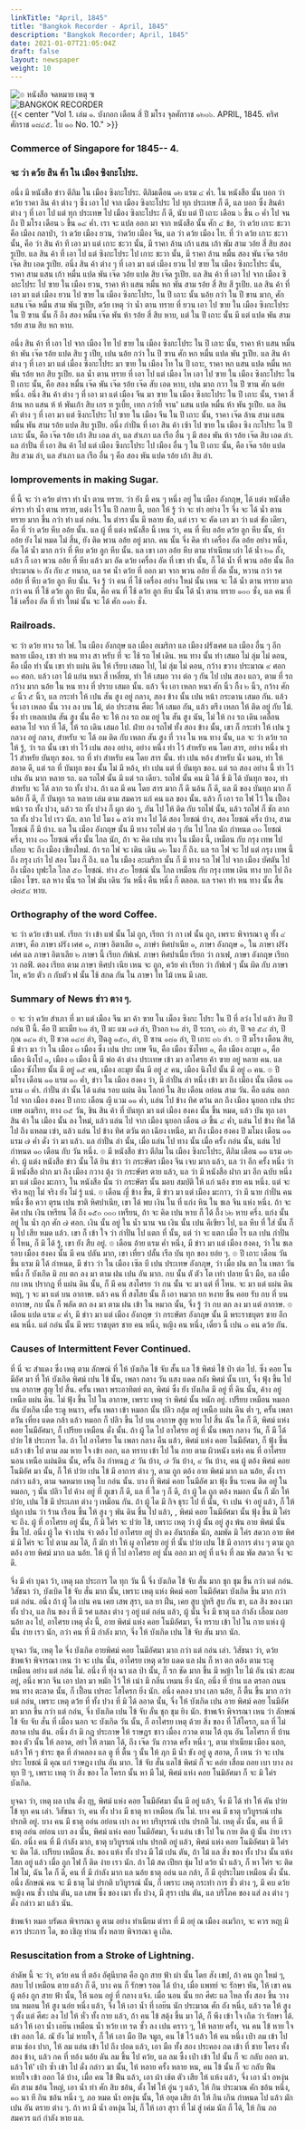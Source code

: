 ```yaml
---
linkTitle: "April, 1845"
title: "Bangkok Recorder - April, 1845"
description: "Bangkok Recorder; April, 1845"
date: 2021-01-07T21:05:04Z
draft: false
layout: newspaper
weight: 10
---
```

![๏ หนังสือ จดหมาย เหตุ ๚](/publications/bangkok_recorder_1844_1845/logo_nangsujodmaayhet.png)
<br>
![BANGKOK RECORDER](/publications/bangkok_recorder_1844_1845/logo_bangkokrecorder.png)
<br>
{{< center "Vol 1.    เล่ม ๑. บังกอก เดือน สิ่ ปี มโรง จุลศักราช ๑๒๐๖. APRIL, 1845. คริศศักราช ๑๘๔๕. ใบ ๑๐ No. 10." >}}
### Commerce of Singapore for 1845-- 4.
### จะ ว่า ดว้ย สิน ค้า ใน เมือง ซิงกะโประ.
อนึ่ง มี หนังสือ ข่าว ตีภิม ใน เมือง ซิงกะโประ.    ตีภิมเดือน ๑๒ แรม ๔ ค่ำ. ใน หนังสือ นั้น บอก ว่า คว้ย ราคา ลิน ค้า ต่าง ๆ ซึ่ง เอา ไป จาก เมือง ซิงกะโประ ไป ทุก ประเทษ ก็ ดี, แล บอก ซึ่ง สินค้า ต่าง ๆ ที่ เอา ไป แต่ ทุก ประเทษ ไป เมือง ซิงกะโประ ก็ ดี, นับ แต่ ปี เถาะ เดือน ๖ ขึ้น ๓ ค่ำ ไป จน ถึง ปี มโรง เดือน ๖ ขึ้น ๑๔ ค่ำ. เรา จะ แปล ออก มา จาก หนังสือ นั้น ศัก ๔ ข้อ, ว่า ดว้ย เกาะ ชะวา คือ เมือง กลาป๋า, ว่า ดว้ย เมือง ยวน,    ว่าดว้ย เมือง จีน, แล ว่า ดว้ย เมือง ไท. ที่ ว่า ดว้ย เกาะ ชะวา นั้น, คือ ว่า สิน ค้า ที เอา มา แต่ เกาะ ชะวา นั้น, มี ราคา ล้าน เก้า แสน เก้า พัม สาม วอ้ย สี่ สิบ สอง รูเปีย. แล สิน ค้า ที่ เอา ไป แต่ ซิงกะโประ ไป เกาะ ชะวา นั้น,    มี ราคา ล้าน หมื่น สอง พัน เจ๊ด รอ้ย เจ๊ด สิบ เอด รูเปีย.     อนึ่ง สิน ค้า ต่าง ๆ ที่ เอา มา แต่ เมือง ยวน ไป ฃาย ใน เมือง ซิงกะโประ นั้น, ราคา สาม แสน เก้า หมื่น แปด พัน เจ๊ด วอ้ย แปด สิบ เจ๊ด รูเปีย.     แล สิน ค้า ที่ เอา ไป จาก เมือง ซิงกะโประ ไป ฃาย ใน เมือง ยวน, ราคา ห้า แสน หมื่น หก พัน สาม รอ้ย สี่ สิบ สี รูเปีย. แล สิน ค้า ที่ เอา มา แต่ เมือง ยวน ไป ฃาย ใน เมือง ซิงกะโประ, ใน ปี เถาะ นั้น นอ้ย กว่า ใน ปี ขาน มาก, ศัก แสน เจ๊ด หมื่น สาม พัน รูเปีย, ดว้ย เหตุ ว่า น้ำ ตาน ทราย ที่ ยวน เอา ไป ฃาย ใน เมือง ซิงกะโประ ใน ปี ฃาน นั้น ก็ ถึง สอง หมื่น เจ๊ด พัน ห้า รอ้ย สี่ สิบ หาบ,    แต่ ใน ปี เถาะ นั้น มี แต่ แปด พัน สาม รอ้ย สาม สิบ หก หาบ. 

อนึ่ง สิน ค้า ที่ เอา ไป จาก เมือง ไท ไป ขาย ใน เมือง ซิงกะโประ ใน ปี เถาะ นั้น,    ราคา ห้า แสน หมื่น ห้า พัน เจ๊ด รอ้ย แปด สิบ รู เปีย, เปน นอ้ย กว่า ใน ปี ฃาน ศัก หก หมื่น แปด พัน รูเปีย.        แล สิน ค้า ต่าง ๆ ที่ เอา มา แต่ เมื่อง ซิงกะโประ มา ฃาย ใน เมือง ไท ใน ปี เถาะ, ราคา หก แสน แปด หมื่น หก พัน รอ้ย หก สิบ รูเปีย. แล น้ำ ตาน ทราย ที่ เอา ไป แต่ เมือง ไห เอา ไป ฃาย ใน เมือง ซิงกะโประ ใน ปี เถาะ นั้น, คือ สอง หมื่น เจ๊ด พัน เจ๊ด รอ้ย เจ๊ด สับ เอด หาบ, เปน มาถ กวา ใน ปี ฃาน ศัก นอ่ย หนึ่ง. อนึ่ง สิน ค้า ต่าง ๆ ที่ เอา มา แต่ เมือง จีน มา ฃาย ใน เมือง ซิงกะโประ ใน ปี เถาะ นั้น, ราคา สี่ ล้าน หก แสน ห้ ห้ พันเก้า สิบ เกร ท รูเบี้ย, เทก กว่ายี้ จาน' แสน แปด หมื่น ห้า พัน รูเปีย.        แล ลิน คัา ต่าง ๆ ที่ เอา มา แต่ ซิงกะโประ ไป ฃาย ใน เมือง จีน ใน ปี เถาะ นั้น,     ราคา เจ๊ด ล้าน สาม แสน หมื่น พัน สาม รอ้ย แปด สิบ รูเปีย. อนึ่ง กำปั่น ที่ เอา สิน ค้า เซ้า ไป ฃาย ใน เมือง ซิง กะโประ ใน ปี เภาะ นั้น, คือ เจ๊ด รอ้ย เก้า สิบ เอด ลำ, แล สำเภา แล เรือ อื่น ๆ มี สอง พัน ห้า รอ้ย เจ๊ด สิบ เอด ลำ. แล กำปั่น ที่ เอา สิน ค้า ไป แต่ เมือง ซึงกะโประ ไป เมือง อื่น ๆ ใน ปี เถาะ นั้น, คือ เจ๊ด รอ้ย แปด สิบ สวม ลำ, แล สำเภา แล เรือ อื่น ๆ คือ สอง พัน แปด รอ้ย เก้า สิบ ลำ. 

### Iomprovements in making Sugar.
ที่ นี้ จะ ว่า คว้ย ตำรา ทำ น้ำ ตาน ทราย.    ว่า ยัง มื คน ๆ หนึ่ง อยู่ ใน เมือง อังกฤษ, ได้ แต่ง หนังสือ ดำรา ทำ น้ำ ตาน ทราย, แต่ง ไว้ ใน ปี กลาย นี้,    บอก ให้ รู้ ว่า จะ ทำ อย่าง ไร จึ่ง จะ ได้ น้ำ ตาน ทราย มาก ขึ้น กว่า ทำ แต่ กอ่น. ใน ตำรา นั้น มี หลาย ขัอ, แต่ เรา จะ คัด เอา มา ว่า แต่ ขัอ เดียว, คือ ที่ ว่า ดว้ย หีบ ออ้ย นั้น.     แล ผู้ ที่ แต่ง หนังสือ นิ้ เหน ว่า, คน ที่ หีบ ออ้ย ดว้ย ลูก หีบ นั้น, ห้า ออ้ย ยัง ไม่ หมด ไม่ สิ้น, ยัง ติด พวน ออ้ย อยู่ มาก.     คน นั้น จึ่ง คิด ทํา เครื่อง อัด ออ้ย อย่าง หนึ่ง,    อัด ได้ น้ำ มาก กว่า ที่ หีบ ดว้ย ลูก หีบ นั้น. แล เขา เอา ออ้ย หีบ ตาม ทำเนียม เก่า ได้ น้ำ ๒๑ ถั่ง, แล้ว ก็ เอา พวน ออ้ย ที่ หีบ แล้ว มา อัด ดว้ย เครื่อง อัด ที่ เขา ทำ นั้น, ก็ ได้ น้ำ ที่ พวน ออ้ย นั้น อีก ประมาณ ๒ ถัง กับ ๕ ทนาล, แล รศ น้ำ ดว้ย ที่ ออก มา จาก พวน ออ้ย ที่ อัด นั้น, หวาน กว่า รศ ออ้ย ที่ หีบ ดว้ย ลูก หีบ นั้น. จึง รู้ ว่า คน ที่ ไช้ เครื่อง อย่าง ใหม่ นั้น เหน จะ ได้ น้ำ ตาน ทราย มาถ กว่า คน ที่ ไช้ ดว้ย ลูก หีบ นั้น, คือ คน ที่ ไช้ ดว้ย ลูก หีบ นั้น ได้ น้ำ ตาน ทราย ๑๐๐ ซั่ง, แล คน ที่ ใช้ เครื่อง อัด ที่ ทำ ใหม่ นั้น จะ ได้ ศัก ๑๑๒ ชั่ง. 

### Railroads.
จะ ว่า ดว้ย ทาง รถ ไฟ. ใน เมือง อังกฤษ แล เมือง อเมริกา แล เมือง ฝรังเศศ แล เมือง อื่น ๆ อีก หลาย เมือง, เซา ทำ หน ทาง สา หรับ ที่ จะ ไช้ รถ ไฟ เดิน.     หน ทาง นั้น ทำ เสมอ ไม่ ลุ่ม ไม่ ดอน, คือ เมื่อ ทำ นั้น เขา ทำ แผ่น ดิน ให้ เรียบ เสมอ ไป, ไม่ ลุ่ม ไม่ ดอน, กว้าง ขวาง ประมาณ ๙ ศอก ๑๐ ศอก.     แล้ว เอา ไม้ แก่น หนา สี่ เหลี่ยม, ทำ ให้ เสมอ วาง ต่อ ๆ กัน ไป เปน สอง แถว, ตาม ที่ รถ กว้าง มาก นอ้ย ใน หน ทาง ที่ ปราบ เสมอ นั้น.     แล้ว จึ่ง เอา เหลก หนา ศัก นิ้ว กึ้ง ๒ นิ้ว, กว้าง ศัก ๔ นิ้ว ๕ นิ้ว, แล กระทำ ให้ เปน สัน สูง อยู่ กลาง, สอง ข้าง นั้น เปน หน้า กระดาน เสมอ กัน.    แล้ว จึ่ง เอา เหลอ นั้น วาง ลง บน ไม้, ต่อ ประสาน ศีตะ ให้ เสมอ กัน, แล้ว ตรึง เหลก ให้ ติด อยู่ กับ ไม้.     ซึ่ง ทำ เหลกเปน สัน สูง นั้น คือ จะ ให้ กง รถ อม อยู่ ใน สัน สูง นัน,     ไม่ ให้ กง รถ เดิน เคลื่อน คลาด ไป จาก ทิ่ ได้, ให้ รถ เดิน เสมอ ไป.    ฝ่าย กง รถไฟ ทั้ง สอง ข้าง นั้น, เขา ก็ กระทํา ให้ เปน รู กลวง อยู่ กลาง, สําหรับ จะ ได้ อม ติด กับ เหลก สัน สูง ที่ วาง ใน หน ทาง นั้น, แล จะ ว่า ดว้ย รถ ให้ รู้, ว่า รถ นั้น เขา ทำ ไว้ เปน สอง อย่าง, อย่าง หนึ่ง ทำ ไว้ สำหรับ คน โดย สาร, อย่าง หนึ่ง ทำ ไว้ สำหรัย บันทุก ของ. รถ ที่ ทำ สำหรับ คน โดย สาร นั้น. ทํา เปน หอ้ง สำหรับ นั่ง นอน, ทำ ให้ สอาด ดี, แต่ รถ ที่ บันทุก ของ นั้น ไม่ มี หอ้ง, ทำ เปน แต่ ที่ บันทุก ของ. แต่ รถ สอง อย่าง นี้ ทำ ไว้ เปน อัน มาก หลาย รถ.     แล รถไฟ นั้น มี แต่ รถ เดียว. รถไฟ นั้น คน มิ ได้ ขี่ มิ ได้ บันทุก ฃอง, ทำ สำหรับ จะ ได้ ลาก รถ ทั้ง ปวง. ถ้า แล มี คน โดย สาร มาก ก็ ดี นอ้น ก็ ดี, แล มี ของ บันทุก มาก ก็ นอ้ย ก็ ดี,     ก็ บันทุก รถ หลาย เล่ม ตาม สมควร แก่ คน แล ของ นั้น.     แล้ว ก็ เอา รถ ไฟ ไว้ ใน เปื้อง หน้า รถ ทั้ง ปวง,     แล้ว รถ ทั้ง ปวง ก็ ผูก ต่อ ๆ, กัน ไป ให้ ติด กับ รถไฟ นั้น, แล้ว รถไฟ ก็ ชัก ลาก รถ ทั้ง ปวง ไป เรว นัก.     ลาก ไป โมง ๑ ลว่ง ทาง ไป ได้ สอง โยชณ์ บ้าง, สอง โยชณ์ ครึ่ง บ้าง, สาม โยชณ์ ก็ มี บ้าง. แล ใน เมือง อังกฤษ นั้น มี ทาง รถไฟ ต่อ ๆ กัน ไป ไกล นัก กำหนด ๓๐ โยชณ์ ครึ่ง, ทาง ๓๐ โยซณ์ ครึ่ง นั้น ไกล นัก, ถ้า จะ คิด เปน ทาง ใน เมือง นี้, เหมือน กับ กรุง เทพ ไป เกือบ จะ ถึง เมือง เชียงใหม่. ถ้า รถ ไฟ จะ เดิน เดิน ๑๒ โมง ก็ ถึง. แล รถ ไฟ จะ ไป แต่ กรุง เทพ นี้ ถึง กรุง เก่า ไป สอง โมง ก็ ถึง. แล ใน เมือง อะเมริกา นั้น ก็ มี ทาง รถ ไฟ ไป จาก เมือง บัศตัน ไป ถึง เมือง บุฟะโล ไกล ๕๓ โยชณ์. ท่าง ๕๓ โยชณ์ นั้น ไกล เหมือน กับ กรุง เทพ เดิน ทาง บก ไป ถึง เมือง ไซร.    แล หาง นั้น รถ ไฟ มัน เดิน วัน หนึ่ง คืน หนึ่ง ก็ ตลอด. แล ราคา ทํา หน ทาง นั้น สี้น ๗๘๕๔ หาบ. 

### Orthography of the word Coffee.
จะ ว่า ดว้ย เฃ้า แฟ. เรียก ว่า เข้า แฟ นั้น ไม่ ถูก, เรียก ว่า กา เฟ นั้น ถูก, เพราะ พิจารณา ดู ทั้ง ๔ ภาษา, คือ ภาษา ฝรัง เศศ ๑, ภาษา อิตาเลีย ๑, ภาษํา หิศบำเนีย ๑, ภาษา อังกฤษ ๑, ใน ภาษา ฝรัง เศ่ศ แล ภาษา อิตาเลีย ๒ ภาษา นี้ เรียก กัฟเฟ. ภาษา หิศปาเนื่ย เรียก ว่า กาเฟ, ภาษา อังกฤษ เรียก วา กอฟิ. ตอง เรียก ตาม ภาษา หิศปา เนีย เหน จะ ถูก, คว้ย คํา เรียก ว่า กัฟเฟ ๆ นั้น ผิด กับ ภาษา ไท, คว้ย ตัว ก กับตัว ฟ นั้น ไช้ สกด กัน ใน ภาษา ไท ไม้ เหน มี เลย. 

### Summary of News    ข่าว ตาง ๆ.
๏ จะ ว่า คว้ย สำเภา ที่ มา แต่ เมือง จีน มา ค้า ฃาย ใน เม็อง ซิงกะ โประ ใน ปี ที่ ลว่ง ไป แล้ว สิบ ปี กอ่น ปี นี้.    คือ ปี มะเมืย ๒๑ ลํา, ปี มะ แม ๑๗ ลำ, ปีวอก ๒๑ ลำ, ปี ระกา, ๓๖ ลำ, ปี จอ ๕๔ ลำ, ปี กุณ ๑๔๑ ลำ, ปี ชวด ๑๔๘ ลำ, ปีฉลู ๑๕๐, ลำ, ปี ซาน ๑๘๑ ลำ, ปี เถาะ ๓๖ ลำ. ๏ ปี มโรง เดือน สิบ, มี ข่าว มา ว่า ใน เมือง ๓ เมือง ซึ่ง เปน ประ เทษ จีน, คือ เมือง ซังไหย ๑, คือ เมือง อะมุย ๑, คือ เมือง นิงโป ๑, เมือง ๓ เมือง นี้ มี พ่อ ค้า ต่าง ประเทษ เข้า มา อาไศรย ค้า ฃาย อยู่ หลาย คน. แล เมือง ซังไทย นั้น มี อยู่ ๑๕ คน, เมือง อะมุย นั้น มี อยู่ ๕ คน, เมือง นิงโป นั้น มี อยู่ ๓ คน. ๏ ปี มโรง เดือน ๑๑ แรม ๑๐ ค่ำ, ข่าว ใน เมือง ฮงคง ว่า, มี กำปั่น ลำ หนึ่ง เข้า มา ถึง เมือง นั้น เดือน ๑๑ แรม ๓ ค่ำ.     กำปั่น ลำ นั้น ได้ แล่น รอบ แผ่น ดิน โลกย์ ใน สิบ เดือน อย่อน สาม วัน. คือ แล่น ออก ไป จาก เมือง ฮงคง ปี เกาะ เดือน ญี แวม ๑๑ ค่ำ, แล่น ไป ข้าง ทิศ ตว้น ตก ถึง เมือง นุยอก เปน ประเทษ อเมริกา, ทาง ๓๕ วัน, ขิน สิน ค้า ที่ บันทุก มา แต่ เมือง ฮงคง นั้น ขึ้น หมด, แล้ว บัน ทุถ เอา สิน ค้า ใน เมือง นั้น ลง ใหม่, แล้ว แล่น ไป จาก เมือง นุยอก เดือน ๗ ขึ้น ๔ ค่ำ, แล่น ไป ข้าง ทิศ ใต้ ไป ถึง แหลม เฃ่า, แล้ว แล่น ไป ข้าง ทิศ ตวัน ตก เฉียง เหนือ, มา ถึง เมือง ฮงคง ปี มโมง เดือน ๑๑ แรม ๗ ค่ำ ดั่ง ว่า มา แล้ว.    แล กำปั่น ลำ นั้น, เมื่อ แล่น ไป ทาง นั้น เมื่อ ครั้ง กอ่น นั้น, แล่น ไป กำหนด ๑๐ เดือน กับ วัน หนึ่ง. ๏ มี หนังสือ ข่าว ตีภิม ใน เมือง ซิงกะโประ, ตีภิม เดือน ๑๑ แรม ๑๒ ค่ำ. ผู้ แต่ง หนังสือ ข่าว นั้น ได้ ยิน ข่าว ว่า กระษัตร เมือง จีน เจบ มาก แล้ว, แล ว่า อีก ครั้ง หนึ่ง ว่า มี หนังสือ ฝาก มา ถึง เมือง กวาง ตุ้ง ว่า กระษัตร ตาย แล้ว, แล ว่า มี หนังสือ ฝาก มา อีก ฉบับ หนึ่ง มา แต่ เมือง มะกาว,     ใน หนังสือ นั้น ว่า กระษัตร นั้น มอบ สมบัติ ให้ แก่ นอ้ง ขาย คน หนึ่ง. แต่ จะ จริง หฤๅ ไม่ จริง ยัง ไม่ รู้ แน่. ๏ เดือน ญี่ ข้าง ขึ้น, มี ข่าว มา แต่ เมือง มะกาว, ว่า มี นาย กำปั่น คน หนึ่ง ชื่อ ควา ตุรน เปน ขาติ หิศปาเนีย, เขา ได้ พบ เงิน ใน ที่ แก่ง หิน ใน ชเล จีน แห่ง หนึ่ง.    ถ้า จะ คิศ เปน เงิน เหรียน ได้ ถึง ๑๕๐ ๐๐๐ เหรืยน, ถ้า จะ คิด เปน หาบ ก็ ได้ ถึ้ง ๖๒ หาบ ครึ่ง. แก่ง นั้น อยู่ ใน น้ำ ฦก ศัก ๗ ศอก. เงิน นั้น อยู่ ใน น้ำ นาน จน เงิน นั้น เปน คีเฃียว ไป, แล หีบ ที่ ใส่ นั้น ก็ ผุ ไป เสีย หมด แล้ว. เขา ก็ เข้า ใจ ว่า กำปั่น ไป แตก ที่ นั้น, แต่ ว่า จะ แตก เมื่อ ไร แล เปน กำปั่น ที่ ไหน, ก็ มิ ได้ รู้, เขา ยัง สืบ อยู่. ๏ เดือน อ้าย แรม ค่ำ หนึ่ง, มี ข่าว มา แต่ เมือง ฮงคง, ว่า ใน ชเล รอบ เมือง ฮงคง นั้น มี คน ปลัน มาก, เขา เที่ยว ปลั้น เรือ บัน ทุก ของ ยอ่ย ๆ. ๏ ปี เถาะ เดือน วัน ขึ้น แรม มิ ได้ กำหนด, มี ข่าว ว่า ใน เมือง เซ๊ล บี เปน ประเทษ อังกฦษ, ว่า เมื่อ ฝน ตก ใน เพลา วัน หนึ่ง ก็ บังเกิด มิ กบ ตก ลง มา ตาม ฝน เปน อัน มาก. กบ นั้น ตั ตัว โต เท่า ปลาย นิ้ว มือ, แล เมื่อ กบ เหน ปรากฎ ที่ แผ่น ดิน นั้น, ก็ มี คน สงไศรย ว่า กน นั้น จะ มา แต่ ที่ ไหน. จะ มา แต่ แผ่น ดิน หฤา, ๆ จะ มา แต่ บน อากาษ. แล้ว คน ที่ สงไสย นั้น ก็ เอา หมวก ยก หงาย ขิ้น คอย รับ กบ ที่ บน อากาษ, กบ นั้น ก็ พลัด ตก ลง มา ตาม ฝน เข้า ใน หมวก นั้น, จึ่ง รู้ ว่า กบ ตก ลง มา แต่ อากาษ. ๏ เดือน แปด แรม ๙ ค่ำ, มี ข่าว มา แต่ เมือง อังกฤษ ว่า กระษัตร อังกฤษ นั้น มี พระราชบุตร ชาย อีก คน หนึ่ง.     แต่ กอ่น นั้น มี พระ ราชบุตร ชาย คน หนึ่ง, หญิง คน หนึ่ง, เดี๋ยว นี้ เปน ๓ คน ดว้ย กัน. 

### Causes of Intermittent Fever Continued.
ที่ นี่ จะ สำแดง ซึ่ง เหตุ ตาม ลักษณ์ ที่ ให้ บังเกิด ไข้ จับ สั้น แล ไฃ้ พิศม์ ไข้ ป่า ต่อ ไป. ซึ่ง คอย โนมีอัศ มา ที่ ให้ บังเกิด พิศม์ เปน ไข้ นั้น, เพลา กลาง วัน แสง แดด กลัง พิศม์ นั้น เบา, จึ่ง ฟุ้ง ขึ้น ไป บน อากาษ สูญ ไป สิ้น.     ครั้น เพลา พระอาทิตย์ ตก, พิศม์ ซึ่ง ยัง บังเกิด มี อยู่ ที่ ดิน นั้น, ค้าง อยู่ เหนือ แผ่น ดิน. ไม่ ฟุ้ง ขึ้น ไป ใน อากาษ, เพราะ เหตุ ว่า พิศม์ นั้น หนัก อยู่. เปรียบ เหมือน หมอก อัน บังเกิด เมื่อ ระดู หนาว, ครั้น เพลา เข้า หมอก นั้น ปลิว กลุ้ม อยู่ เหนือ แผ่น ดิน ต่ำ ๆ,    ครั้น เพลา ตวัน เที่ยง แดด กล้า แล้ว หมอก ก็ ปลิว ขึ้น ไป บน อากาษ สูญ หาย ไป สิ้น ฉัน ใด ก็ ดี, พิศม์ แห่ง คอย โนมีอัศมา, ก็ เปรียย เหมือน ดั่ง นั้น.    ถ้า ผู้ ได ไป อาใศรย อยู่ ที่ นั้น เพลา กลาง วัน, ก็ มี ได้ ปว่ย ไข้ ประการ ใด. ถ้า ไป อาไศรย ใน เพลา กลาง คืน แล้ว, พิศม์ แห่ง คอย โนมีอัศมา, ก็ ฟุ้ง ขึ้น แล้ว เข้า ไป ตาม ลม หาย ใจ เข้า ออก, แล ทราบ เข้า ไป ใน กาย ตาม ผิวหนัง แห่ง คน ที่ อาไศรย นอน เหนือ แผ่นดิน นั้น, ครั้น ถิง กำหนฏ ๕ วัน บ้าง,    ๗ วัน บ้าง, ๙ วัน บ้าง,    คน ผู้ ตอ้ง พิศม์ คอย โนมิอัศ มา นั้น, ก็ ให้ ปว่ย เปน ไข้ มี อาการ ต่าง ๆ, ตาม ถูก ตอ้ง อาย พิศม์ มาก แล นอ้ย, ดั่ง เรา กล่าว แล้ว, ตาม จดหมาย เหตุ ใบ กอ่น นั้น. บาง ที่ พิศม์ คอย โนมีอัศ มา ฟุ้ง ขึ้น ระคน ติด อยู่ ใน หมอก, ๆ นั้น ปลิว ไป ค้าง อยู่ ที่ ภูเขา ก็ ดี, แล ที่ ใด ๆ ก็ ดี, ถ้า ผู้ ใด ถูก ตอ้ง หมอก นั้น ก็ มัก ให้ ปว่ย, เปน ไข้ มี ประเภท ต่าง ๆ เหมือน กัน. ถ้า ผู้ ได มี กิจ ธุระ ไป ที่ นั้น, จำ เปน จำ อยู่ แล้ว, ก็ ให้ ปลูก เปน ว่า ร้าน เรือน ขึ้น ให้ สูง ๆ พัน ดิน ขึ้น ไป แล้ว, , พิศม์ คอย โนมีอัศมา นั้น ฟุ้ง ขึ้น มิ ใค่ร จะ ถึง. ผู้ ที่ อาไศรย อยู่ นั้น, ก็ มิ ใค่ร จะ ปว่ย ไข้, เพราะ เหตุ ว่า ผู้ นั้น อยู่ สูง พ้น อาย พิศม์ นั้น ขึ้น ไป. อนึ่ง ผู้ ใด จำ เปน จำ ตอ้ง ไป อาไศรย อยู่ ป่า ดง อันรกชัด นัก, ลมพัด มิ ใค่ร สดวก อาย พิศม์ มิ ใค่ร จะ ไป ตาม ลม ได้,     ก็ มัก ทำ ให้ ผู อาไศรย อยู่ ที่ นั้น ปว่ย เปน ไข้ มี อาการ ต่าง ๆ ตาม ถูก ตอ้ง อาย พิศม์ มาก แล นอ้ย.    ให้ ผู้ ที่ ไป อาไศรย อยู่ นั้น ออก มา อยู่ ที่ แจ้ง ที่ ลม พัด สดวก จึ่ง จะ ดี. 

จึ่ง มี คำ บุฉา ว้า, เหตุ ผล ประการ ได ทุก วัน นี้ จึ่ง บังเกิด ไข้ จับ สั่น มาก ชุก ชุม ขึ้น กว่า แต่ กอ่น.     วิสัชนา ว่า, บังเบิด ไข้ จับ สั่น มาก นั้น, เพราะ เหตุ แห่ง พิคม์ คอย โนมีอัศมา บังเกิด ขึ้น มาก กว่า แต่ กอ่น.    อนึ่ง ถ้า ผู้ ได เปน คน เคย เสพ สุรา, แล ยา ฝิ่น, เคย สูบ บู่หรี สูบ กัน ขา, แล สิง ของ เมา ทั้ง ปวง, แล กิน ของ ที่ มี รศ แสลง ต่าง ๆ อยู่ แต่ กอ่น แล้ว, ผู้ นั้น จึ่ง มี ธาตุ แล กำลัง เลื่อม ถอย นอ้ย ลง ไป, อาไศรย เหตุ ดั่ง นี้, อาย พิศม์ แห่ง คอย โนมิอัศมา,    จึ่ง ทราบ เข้า ไป ใน กาย แห่ง ผู้ นั้น ง่าย เรว นัก, กว่า คน ที่ มี กำลัง มาก, จึ่ง ให้ บังเกิด เปน ไข้ จับ สัน มาก นัก. 

บุจฉา วัน, เหตุ ใด จึ่ง บังเกิด อายพิศม์ คอย โนมีอัศมา มาก กว่า แต่ กอ่น เล่า. วิสัชนา ว่า, ดว้ย ข้าพเจ้า พิจารณา เหน ว่า จะ เปน นั้น, อาไศรย เหตุ ดว้ย แดด แล ฝน ก็ หา ตก ตอ้ง ตาม ระดู เหมือน อย่าง แต่ กอ่น ไม่. อนึ่ง ที่ ทุ่ง นา แล ป่า นั้น, ก็ รก ชัด มาก ขึ้น มี หญ้า ใบ ไม้ อัน เน่า สะลม อยู่,     อนึ่ง พวก จีน เอา ปลา มา หมัก ไว้ ให้ เน่า มี กลิ่น เหมน ยิ่ง นัก,    อนึ่ง ที่ บ้าน แล ตรอก ถนน หน ทาง ตะลาด นั้น, ก็ เปื้อน เปรอะ โสโครก ยิ่ง นัก. อนึ่ง คลอง บาง เลก นอ้ย, ก็ ตื้น ขึ้น มาก กว่า แต่ กอ่น, เพราะ เหตุ ดว้ย ที่ ทั้ง ปวง ที่ มิ ได้ ลอาด นั้น,    จึ่ง ให้ บังเกิด เปน อาย พิศม์ คอย โนมีอัศมา มาก ขึ้น กว่า แต่ กอ่น, จึ่ง บังเกิด เปน ไข้ จับ ลั่น ชุก ชุม ยิง นัก. ข้าพเจ้า พิจารณา เหน ว่า ลักษณ์ ไข้ จับ จับ สั่น ที่ เมื่อง นอก จะ บังเกิด วัน นั้น, ก็ อาไศรย เหตุ ด้วย สิ่ง ของ ที่ โส้โครก, แล ที่ ไม่ สอาด เปน ต้น. อนึ่ง ถ้า มิ กฎ ประกาษ ให้ ราษฎร ชาว เมื่อง กวาด ตาม ใต้ ถุน อัน โลโศรก ที่ บ้าน ของ ตัว นั้น ให้ ลอาด,    อย่า ให้ ลามก ได้,    ถึง เจ๊ด วัน กวาด ครั้ง หนึ่ง ๆ, ตาม ทำเนียม เมือง นอก, แล้ว ให้ ๆ ชำระ ขุด ที่ ลำคลอง แล ตู ที่ ตื้น ๆ นั้น ให้ ฦก มี น้ำ ขัง อยู่ ดู สอาด, ก็ เหน ว่า จะ เปน ประ โยชณ์ มี คุณ แก่ ราษฏง เปน อัน มาก. ไข้ จับ สั่น แลไข้ พิศม์ ก็ จะ คอ่ย เสื่อม ถอย เบา บาง ลง ทุก ปี ๆ,     เพราะ เหตุ ว่า สิ่ง ของ โล โครก นั้น หา มี ไม่, พิศม์ แห่ง คอย โนมิอัศมา ก็ จะ มิ ใค่ร บังเกิด. 

บุจฉา ว่า, เหตุ ผล เปน ดั่ง ฤา, พิศม์ แห่ง คอย โนมีอัศมา นั้น มี อยู่ แล้ว, จึ่ง มี ได้ ทำ ให้ คัน ปว่ย ไข้ ทุก คน เล่า. วิสัชนา ว่า, คน ทั้ง ปวง มี ธาตุ หา เหมือน กัน ไม่. บาง คน มี ธาตุ บวิบูรรณ์ เปน ปรกติ อยู่. บาง คน มี ธาตุ ออ่น อย่อน เบ่า ลง หา บริบุรรณ์ เปน ปรกติ ไม่. เหตุ ดั่ง นั้น, คน ที่ มี ธาตุ ออ่น อย่อน เบา ลง นั้น, พิศม์ แห่ง คอย โนมีอัศมา, จึ่ง แล่น เข้า ไป ใน กาย ติด ผู้ นั้น ง่าย เรว นัก. อนึ่ง คน ที่ มี กำลัง มาก,    ธาตุ บวิบูรรณ์ เปน ปรกติ อยู่ แล้ว,    พิศม์ แห่ง คอย โนมิอัศมา มิ ใค่ร จะ ติด ได้.     เปรียบ เหมือน สิ่ง. ของ แห้ง ทั้ง ปวง มี ไม้ เปน ตัน, ถ้า ไม้ แล สิ่ง ของ ทั้ง ปวง นั้น แห้งโสก อยู่ แล้ว เมื่อ ถูก ไฟ ก็ ติด ง่าย เรว นัก.    ถ้า ไม้ สด เปียก ชุ่ม ไป ดว้ย น้ำ แล้ว, ก็ หา ใค่ร จะ ติด ไฟ ไม่, ฉัน ใด ก็ ดี, คน ที่ มี กำลัง มาก แล นอ้ย ธาตุ ออ่น แล กล้า, ก็ มี อุประไมย เหมือน ดั่ง นั้น. อนึ่ง ลักษณ์ คน จะ มี ธาตุ ไม่ ปรกติ บวิบูรรณ์ นั้น, ก็ เพราะ เหตุ กระทำ การ ชั่ว ต่าง ๆ, มี คบ ดว้ย หญิง คน ชั่ว เปน ตัน, แล เสพ ซึ่ง ของ เมา ทั้ง ปวง, มี สุรา เปน ตัน, แล บริโภค ของ แส่ ลง ต่าง ๆ ดั่ง กล่าว มา แล้ว นัน. 

ข้าพเจ้า หมอ บรัดเล พิจารณา ดู ตาม อย่าง ทำเนียม ตำรา ที่ มี อยุ่ ณ เมือง อเมวิกา, จะ ควร หฤา มิ ควร ประการ ได, ขอ เชิญ ท่าน ทั้ง หลาย พิจารณา ดู เถิด. 

### Resuscitation from a Stroke of Lightning.
ลำดัพ นี้ จะ ว่า, ดว้ย คน ที่ ตอ้ง อัศุนีบาต คือ ถูก สาย ฟ้า ผ่า นั้น โดย สัง เขป,     ถ้า คน ถูก ใหม่ ๆ,     สลบ ไป เหมือน ตาย แล้ว ก็ ดี, บาง คน ก็ รักษา รอด ได้ บ้าง, เมื่อ แพทย์ จะ รักษา หัน, ให้ เขา คน ผู้ ตอ้ง ถูก สาย ฟ้า นั้น, ให้ นอน อยู่ ที่ กลาง แจ้ง. เมื่อ นอน นั้น ยก ศีศะ แล ไหล ทั้ง สอง ขึ้น วาง บน หมอน ให้ สูง นอ่ย หนึ่ง แล้ว, จึ่ง ให้ เอา น้ำ ที่ เอย๊น นัก ประมาณ ศัก ถัง หนึ่ง, แล้ว รด ให้ สูง ๆ ตั้ง แต่ ศีศะ ลง ไป ให้ หั่ว ทั้ง กาย แล้ว, ถ้า คน ไข้ สดุ้ง ขึ้น มา ได้, ก็ พึง เข้า ใจ เถิด ว่า รักษา ได้. แล้ว ให้ เอา น้ำ เอย๊น เหมือน น้ำ หว้ย เท รด ซั้ว ลง เปน คราว ๆ, ให้ หลาย ครั้ง, จน คน ไข้ หาย ใจ เข้า ออก ได้. ณั ยัง ไม่ หายใจ, ก็ ให้ เอา มือ ปิด จมูก, คน ไข้ ไว้ แล้ว ให้ คน หนึ่ง เป่า ลม เข้า ไป ตาม ช่อง ปาก, ให้ ลม แล่น เข้า ไป ถึง ปอด แล้ว, เอา มือ ทั้ง สอง ประคอง กด เข้า ที่ ชาย โครง หั้ง สอง ข้าง, แล้ว กค ที่ ทอ้ง นอ้ย ดัน ลม ขึ้น ไป คว้ย, แล ลม ซึ้ง เป่า เข้า ไป นั้น ก็ จะ กลับ ออก มา. แล้ว ให้' เป่า ซ้ำ เข้า ไป ดั่ง กล่าว มา นั้น, ให้ หลาย ครั้ง หลาย หน, คน ไข้ นั้น ก็ จะ กลับ ฟืน หายใจ เข้า ออก ได้ บ้าง, เมื่อ คน ไข้ ฟืน แล้ว, เอา ผ้า เช้ต ตัว เสีย ให้ แห้ง แล้ว, จึ่ง เอา น้ำ อหงุ่น คัก สาม ชอ้น ใหญ่, เอา น้ำ ท่า ศัก สิบ ชอ้น, ตั้ง ไฟ ให้ อู่น ๆ แล้ว,    ให้ กิน ประมาณ คัก ชอ้น หนึ่ง, ๑๐ นา ที กิน ชอ้น หนึ่ง ๆ, ภอ หมด น้ำ อหงุ่น นั้น, ให้ อยุด เสีย ถ้า ให้ กิน เกิน กำหนด ไป แล้ว มัก เปน อัน ตราย ต่าง ๆ. ถ้า หา มี น้ำ อหงุ่น ไม่, ก็ ให้ เอา สุรา ที่ ไม่ สู่ เค่ม นัก ก็ ได้, ให้ กิน ภอ สมควร แก่ กำลัง หาย แล. 